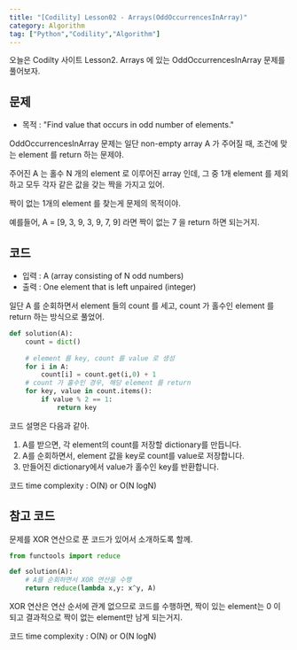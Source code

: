 ```yaml
---
title: "[Codility] Lesson02 - Arrays(OddOccurrencesInArray)"
category: Algorithm
tag: ["Python","Codility","Algorithm"]
---
```


오늘은 Codilty 사이트 Lesson2. Arrays 에 있는 OddOccurrencesInArray 문제를 풀어보자.

## 문제

 - 목적 : "Find value that occurs in odd number of elements."

OddOccurrencesInArray 문제는 일단 non-empty array A 가 주어질 때, 조건에 맞는 element 를 return 하는 문제야.

주어진 A 는 홀수 N 개의 element 로 이루어진 array 인데, 그 중 1개 element 를 제외하고 모두 각자 같은 값을 갖는 짝을 가지고 있어.

짝이 없는 1개의 element 를 찾는게 문제의 목적이야.

예를들어, A = [9, 3, 9, 3, 9, 7, 9] 라면 짝이 없는 7 을 return 하면 되는거지.

## 코드

 - 입력 : A (array consisting of N odd numbers)
 - 출력 : One element that is left unpaired (integer)

일단 A 를 순회하면서 element 들의 count 를 세고, count 가 홀수인 element 를 return 하는 방식으로 풀었어.

```python
def solution(A):
    count = dict()
    
    # element 를 key, count 를 value 로 생성
    for i in A:
        count[i] = count.get(i,0) + 1
    # count 가 홀수인 경우, 해당 element 를 return
    for key, value in count.items():
        if value % 2 == 1:
            return key
```

코드 설명은 다음과 같아.

 1. A를 받으면, 각 element의 count를 저장할 dictionary를 만듭니다.
 2. A를 순회하면서, element 값을 key로 count를 value로 저장합니다.
 3. 만들어진 dictionary에서 value가 홀수인 key를 반환합니다.

코드 time complexity : O(N) or O(N logN)

## 참고 코드

문제를 XOR 연산으로 푼 코드가 있어서 소개하도록 할께.

```python
from functools import reduce

def solution(A):
    # A를 순회하면서 XOR 연산을 수행
    return reduce(lambda x,y: x^y, A)
```

XOR 연산은 연산 순서에 관계 없으므로 코드를 수행하면, 짝이 있는 element는 0 이 되고 결과적으로 짝이 없는 element만 남게 되는거지.

코드 time complexity : O(N) or O(N logN)
